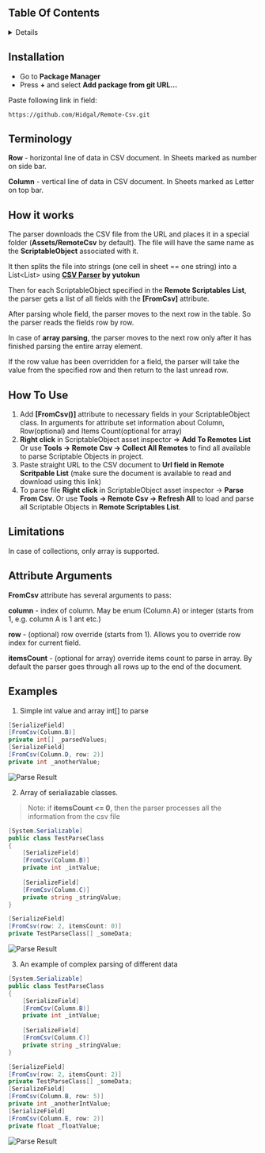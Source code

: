 ## Table Of Contents
<details>
<summary>Details</summary>
  
  - [Installation](#installation)
  - [Terminology](#terminology)
  - [How It Works](#how-it-works)
  - [How To Use](#how-to-use)
  - [Limitations](#limitations)
  - [Attribute Arguments](#attribute-arguments)
  - [Examples](#examples)

</details>

## Installation
 - Go to **Package Manager**
 - Press **+** and select **Add package from git URL...**

Paste following link in field:
```
https://github.com/Hidgal/Remote-Csv.git
```

## Terminology
**Row** - horizontal line of data in CSV document. In Sheets marked as number on side bar.

**Column** - vertical line of data in CSV document. In Sheets marked as Letter on top bar.

## How it works
The parser downloads the CSV file from the URL and places it in a special folder (**Assets/RemoteCsv** by default). The file will have the same name as the **ScriptableObject** associated with it.

It then splits the file into strings (one cell in sheet == one string) into a List<List<string>> using **[CSV Parser](https://github.com/yutokun/CSV-Parser) by yutokun**

Then for each ScriptableObject specified in the **Remote Scriptables List**, the parser gets a list of all fields with the **[FromCsv]** attribute.

After parsing whole field, the parser moves to the next row in the table. So the parser reads the fields row by row.

In case of **array parsing**, the parser moves to the next row only after it has finished parsing the entire array element.

If the row value has been overridden for a field, the parser will take the value from the specified row and then return to the last unread row.

## How To Use
1. Add **[FromCsv()]** attribute to necessary fields in your ScriptableObject class.
In arguments for attribute set information about Column, Row(optional) and Items Count(optional for array)
3. **Right click** in ScriptableObject asset inspector => **Add To Remotes List**
Or use **Tools -> Remote Csv -> Collect All Remotes** to find all available to parse Scriptable Objects in project.
4. Paste straight URL to the CSV document to **Url field in Remote Scritpable List** (make sure the document is available to read and download using this link)
5. To parse file **Right click** in ScriptableObject asset inspector -> **Parse From Csv**. 
Or use **Tools -> Remote Csv -> Refresh All** to load and parse all Scriptable Objects in **Remote Scriptables List**.

## Limitations
In case of collections, only array is supported.

## Attribute Arguments
**FromCsv** attribute has several arguments to pass:

**column** - index of column. May be enum (Column.A) or integer (starts from 1, e.g. column A is 1 ant etc.)

**row** - (optional) row override (starts from 1). Allows you to override row index for current field.

**itemsCount** - (optional for array) override items count to parse in array. By default the parser goes through all rows ​​up to the end of the document.

## Examples
1. Simple int value and array int[] to parse
```csharp
[SerializeField]
[FromCsv(Column.B)]
private int[] _parsedValues;
[SerializeField]
[FromCsv(Column.D, row: 2)]
private int _anotherValue;
```
![Parse Result](https://i.imgur.com/VUI6l4p.png "Parse Result")

2. Array of serialiazable classes. 
> Note: if **itemsCount <= 0**, then the parser processes all the information from the csv file

```csharp
[System.Serializable]
public class TestParseClass
{
    [SerializeField]
    [FromCsv(Column.B)]
    private int _intValue;
            
    [SerializeField]
    [FromCsv(Column.C)]
    private string _stringValue;
}

[SerializeField]
[FromCsv(row: 2, itemsCount: 0)]
private TestParseClass[] _someData;
```
![Parse Result](https://i.imgur.com/SFb5nhi.png "Parse Result")

3. An example of complex parsing of different data

```csharp
[System.Serializable]
public class TestParseClass
{
    [SerializeField]
    [FromCsv(Column.B)]
    private int _intValue;
            
    [SerializeField]
    [FromCsv(Column.C)]
    private string _stringValue;
}

[SerializeField]
[FromCsv(row: 2, itemsCount: 2)]
private TestParseClass[] _someData;
[SerializeField]
[FromCsv(Column.B, row: 5)]
private int _anotherIntValue;
[SerializeField]
[FromCsv(Column.E, row: 2)]
private float _floatValue;
```
![Parse Result](https://i.imgur.com/HxGt5Oo.png "Parse Result")
